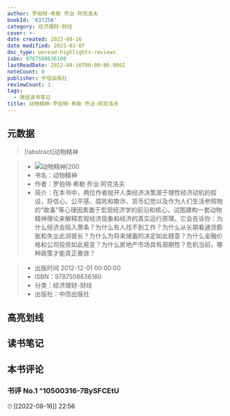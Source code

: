 ```yaml
---
author: 罗伯特·希勒 乔治·阿克洛夫
bookId: '637256'
category: 经济理财-财经
cover: >-
date created: 2022-08-16
date modified: 2023-03-07
doc_type: weread-highlights-reviews
isbn: 9787508636160
lastReadDate: 2022-08-16T00:00:00.000Z
noteCount: 0
publisher: 中信出版社
reviewCount: 1
tags:
  - 微信读书笔记
title: 动物精神-罗伯特·希勒 乔治·阿克洛夫
---
```


## 元数据

>[!abstract]动物精神

> - ![动物精神|200](https://wfqqreader-1252317822.image.myqcloud.com/cover/256/637256/t7_637256.jpg)
> - 书名：动物精神
> - 作者：罗伯特·希勒 乔治·阿克洛夫
> - 简介：在本书中，两位作者抛开人类经济决策源于理性经济动机的假设，将信心、公平感、腐败和欺诈、货币幻觉以及作为人们生活参照物的“故事”等心理因素置于宏观经济学的前沿和核心，试图建构一套动物精神理论来解释宏观经济现象和经济的真实运行原理。它会告诉你：为什么经济会陷入萧条？为什么有人找不到工作？为什么从长期看通货膨胀和失业此消彼长？为什么为将来储蓄的决定如此随意？为什么金融价格和公司投资如此易变？为什么房地产市场具有周期性？危机当前，哪种政策才能真正奏效？

> - 出版时间 2012-12-01 00:00:00
> - ISBN：9787508636160
> - 分类：经济理财-财经
> - 出版社：中信出版社

## 高亮划线

## 读书笔记

## 本书评论

### 书评 No.1 ^10500316-7BySFCEtU

⏱ [[2022-08-16]] 22:56
